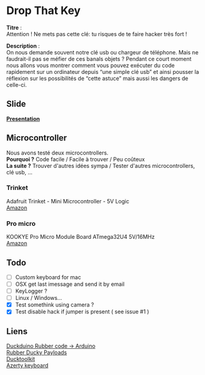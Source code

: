 # Drop That Key

**Titre** : <br>
Attention ! Ne mets pas cette clé: tu risques de te faire hacker très fort !

**Description** : <br>
On nous demande souvent notre clé usb ou chargeur de téléphone. Mais ne faudrait-il pas se méfier de ces banals objets ? Pendant ce court moment nous allons vous montrer comment vous pouvez exécuter du code rapidement sur un ordinateur depuis “une simple clé usb” et ainsi pousser la réflexion sur les possibilités de “cette astuce” mais aussi les dangers de celle-ci.

## Slide

[**Presentation**](https://slides.com/aurelienloyer/attention-hacker-fort)

## Microcontroller

Nous avons testé deux microcontrollers. <br>
**Pourquoi ?** Code facile / Facile à trouver / Peu coûteux <br>
**La suite ?** Trouver d'autres idées sympa / Tester d'autres microcontrollers, clé usb, ...

### **Trinket**

Adafruit Trinket - Mini Microcontroller - 5V Logic <br>
[Amazon](https://amzn.to/2HR76pb)

### **Pro micro**

KOOKYE Pro Micro Module Board ATmega32U4 5V/16MHz <br>
[Amazon](https://amzn.to/2FMQd9e)

## Todo

* [ ] Custom keyboard for mac
* [ ] OSX get last imessage and send it by email
* [ ] KeyLogger ?
* [ ] Linux / Windows...
* [x] Test somethink using camera ?
* [x] Test disable hack if jumper is present ( see issue #1 )

## Liens

[Duckduino Rubber code -> Arduino](https://nurrl.github.io/Duckuino/)  
[Rubber Ducky Payloads](https://github.com/hak5darren/USB-Rubber-Ducky/wiki/Payloads)  
[Ducktoolkit](https://ducktoolkit.com/viewscript/all/)  
[Azerty keyboard](http://www.zem.fr/utiliser-mouse-keyboard-azerty-arduino-pro-micro-teensy/)
